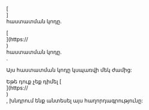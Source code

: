 [<br host>]<br action>հաստատման կոդը.<br code>

[<br host>](https://<br host>)<br action>հաստատման կոդը.<br code>.

Այս հաստատման կոդը կսպառվի մեկ ժամից:

Եթե ​​դուք չեք դիմել [<br host>](https://<br host>)<br action>, խնդրում ենք անտեսել այս հաղորդագրությունը:
